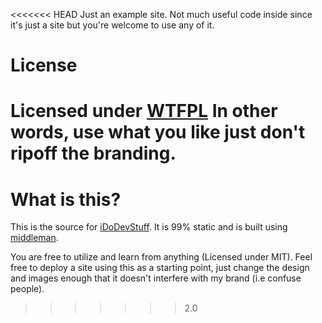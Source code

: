 <<<<<<< HEAD
Just an example site. Not much useful code inside since it's just a site but you're welcome to use any of it.

# License

Licensed under [WTFPL](http://sam.zoy.org/wtfpl/) In other words, use what you like just don't ripoff the branding.
=======
# What is this?

This is the source for [iDoDevStuff](http://idodevstuff.me). It is 99% static and is built using
[middleman](http://middlemanapp.com).

You are free to utilize and learn from anything (Licensed under MIT). Feel free to deploy a site using
this as a starting point, just change the design and images enough that it doesn't interfere with my brand (i.e confuse people).
>>>>>>> 2.0
